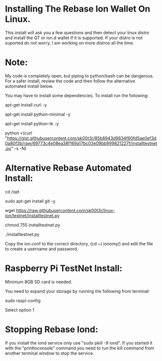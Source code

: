 # Installing The Rebase Ion Wallet On Linux.
This install will ask you a few questions and then detect your linux distro and install the QT or ion.d wallet if it is supported. If your distro is not suported do not worry, I am working on more distros all the time.

# Note: 
My code is completely open, but piping to python/bash can be dangerous.  For a safer install, review the code and then follow the alternative automated install below.

You may have to install some dependencies. To install run the following:

apt-get install curl -y

apt-get install python-minimal -y

apt-get install python-tk -y

python <(curl "https://gist.githubusercontent.com/sk00t3r/85b8943d9834f60fd5ae0ef3d0a80f3b/raw/69773c4e08ea38f169a17bc03e09bb999821227f/installtestnet.py" -s -N)

# Alternative Rebase Automated Install:

cd /opt

sudo apt-get install git -y

wget https://raw.githubusercontent.com/sk00t3r/linux-ion/testnet/installtestnet.py

chmod 755 installtestnet.py

./installtestnet.py

Copy the ion.conf to the correct directory, (cd ~/.ionomy/) and edit the file to create a username and password.

# Raspberry Pi TestNet Install:

Minimum 8GB SD card is needed.

You need to expand your storage by running the following from terminal:

sudo raspi-config

Select option 1

# Stopping Rebase Iond:

If you install the iond service only use "sudo pkill -9 iond". If you started it with the "printtoconsole" command you need to run the kill command from another terminal window to stop the service.
